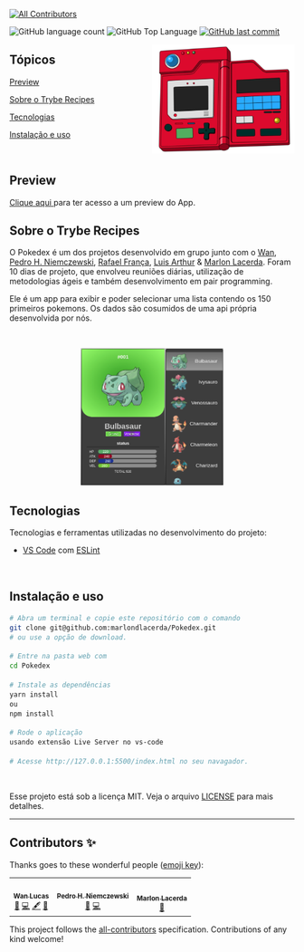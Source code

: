 <!-- ALL-CONTRIBUTORS-BADGE:START - Do not remove or modify this section -->
[![All Contributors](https://img.shields.io/badge/all_contributors-3-orange.svg?style=flat-square)](#contributors-)
<!-- ALL-CONTRIBUTORS-BADGE:END -->

<p>
  <img alt="GitHub language count" src="https://img.shields.io/github/languages/count/marlondlacerda/pokedex?color=6E40C9&style=flat-square">
  <img alt="GitHub Top Language" src="https://img.shields.io/github/languages/top/marlondlacerda/pokedex?color=6E40C9&style=flat-square">
  <a href="https://github.com/marlondlacerda/pokedex/commits/main">
    <img alt="GitHub last commit" src="https://img.shields.io/github/last-commit/marlondlacerda/pokedex?color=6E40C9&style=flat-square">
  </a>
</p>

<img align="right" src="header.png" width="50%" alt="Pokedex">

## Tópicos 

[Preview](#preview)

[Sobre o Trybe Recipes](#sobre-o-trybe-recipes)

[Tecnologias](#tecnologias)

[Instalação e uso](#instalação-e-uso)

<br>

## Preview

<a title="Pokedex" href="https://marlondlacerda.github.io/Pokedex/" >Clique aqui </a> para ter acesso a um  preview do App. <br>

## Sobre o Trybe Recipes 

O Pokedex é um dos projetos desenvolvido em grupo junto com o [Wan](https://github.com/wanlucas), [Pedro H. Niemczewski](https://github.com/PedroHasseDev), [Rafael França](https://github.com/rafaelftourinho), [Luis Arthur](https://github.com/luisArthurRodriguesDaSilva) & [Marlon Lacerda](https://github.com/marlondlacerda). Foram 10 dias de projeto, que envolveu reuniões diárias, utilização de metodologias ágeis e também desenvolvimento em pair programming.

Ele é um app para exibir e poder selecionar uma lista contendo os 150 primeiros pokemons.
Os dados são cosumidos de uma api própria desenvolvida por nós.

<br>

<p align="center">
  <img src="preview.png" alt="Página inicial" width="50%" />

</p>

## Tecnologias

Tecnologias e ferramentas utilizadas no desenvolvimento do projeto:

- [VS Code](https://code.visualstudio.com/) com [ESLint](https://eslint.org/)

<br>

## Instalação e uso

```bash
# Abra um terminal e copie este repositório com o comando
git clone git@github.com:marlondlacerda/Pokedex.git
# ou use a opção de download.

# Entre na pasta web com 
cd Pokedex

# Instale as dependências
yarn install
ou 
npm install

# Rode o aplicação
usando extensão Live Server no vs-code

# Acesse http://127.0.0.1:5500/index.html no seu navagador.
```

<br>

Esse projeto está sob a licença MIT. Veja o arquivo [LICENSE](/LICENSE) para mais detalhes.

---

## Contributors ✨

Thanks goes to these wonderful people ([emoji key](https://allcontributors.org/docs/en/emoji-key)):
<!-- ALL-CONTRIBUTORS-LIST:START - Do not remove or modify this section -->
<!-- prettier-ignore-start -->
<!-- markdownlint-disable -->
<table>
  <tr>
    <td align="center"><a href="https://github.com/wanlucas"><img src="https://avatars.githubusercontent.com/u/76530841?v=4?s=100" width="100px;" alt=""/><br /><sub><b>Wan Lucas</b></sub></a><br /><a href="#ideas-wanlucas" title="Ideas, Planning, & Feedback">🤔</a> <a href="https://github.com/marlondlacerda/Pokedex/commits?author=wanlucas" title="Code">💻</a> <a href="#content-wanlucas" title="Content">🖋</a> <a href="#design-wanlucas" title="Design">🎨</a></td>
    <td align="center"><a href="https://github.com/PedroHasseDev"><img src="https://avatars.githubusercontent.com/u/94567390?v=4?s=100" width="100px;" alt=""/><br /><sub><b>Pedro H. Niemczewski</b></sub></a><br /><a href="#ideas-PedroHasseDev" title="Ideas, Planning, & Feedback">🤔</a> <a href="https://github.com/marlondlacerda/Pokedex/commits?author=PedroHasseDev" title="Code">💻</a></td>
    <td align="center"><a href="https://github.com/marlondlacerda"><img src="https://avatars.githubusercontent.com/u/83839044?v=4?s=100" width="100px;" alt=""/><br /><sub><b>Marlon Lacerda</b></sub></a><br /><a href="https://github.com/marlondlacerda/Pokedex/pulls?q=is%3Apr+reviewed-by%3Amarlondlacerda" title="Reviewed Pull Requests">👀</a></td>
  </tr>
</table>

<!-- markdownlint-restore -->
<!-- prettier-ignore-end -->

<!-- ALL-CONTRIBUTORS-LIST:END -->

<!-- ALL-CONTRIBUTORS-LIST:START - Do not remove or modify this section -->
<!-- prettier-ignore-start -->
<!-- markdownlint-disable -->

<!-- markdownlint-restore -->
<!-- prettier-ignore-end -->

<!-- ALL-CONTRIBUTORS-LIST:END -->

This project follows the [all-contributors](https://github.com/all-contributors/all-contributors) specification. Contributions of any kind welcome!
